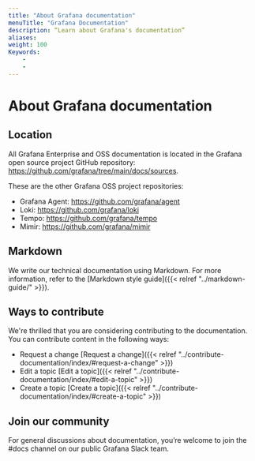 ```yaml
---
title: "About Grafana documentation"
menuTitle: "Grafana Documentation"
description: “Learn about Grafana's documentation”
aliases:
weight: 100
Keywords:
    -
    -
---
```


# About Grafana documentation

## Location

All Grafana Enterprise and OSS documentation is located in the Grafana open source project GitHub repository: https://github.com/grafana/tree/main/docs/sources.

These are the other Grafana OSS project repositories:

- Grafana Agent: https://github.com/grafana/agent
-  Loki: https://github.com/grafana/loki
-  Tempo: https://github.com/grafana/tempo
- Mimir: https://github.com/grafana/mimir

## Markdown

We write our technical documentation using Markdown. For more information, refer to the [Markdown style guide]({{< relref "../markdown-guide/" >}}).

## Ways to contribute

We're thrilled that you are considering contributing to the documentation. You can contribute content in the following ways:

- Request a change [Request a change]({{< relref "../contribute-documentation/index/#request-a-change" >}})
- Edit a topic [Edit a topic]({{< relref "../contribute-documentation/index/#edit-a-topic" >}})
- Create a topic [Create a topic]({{< relref "../contribute-documentation/index/#create-a-topic" >}})

## Join our community

For general discussions about documentation, you’re welcome to join the #docs channel on our public Grafana Slack team.
